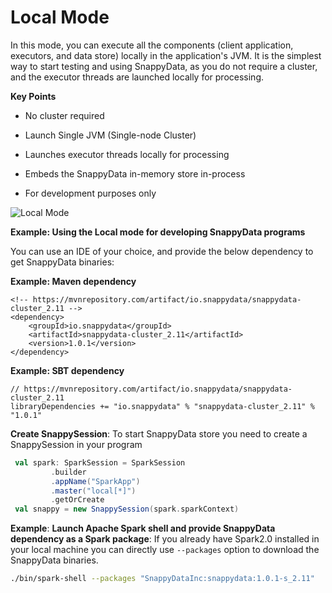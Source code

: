 <a id="localmode"></a>
# Local Mode

In this mode, you can execute all the components (client application, executors, and data store) locally in the application's JVM. It is the simplest way to start testing and using SnappyData, as you do not require a cluster, and the  executor threads are launched locally for processing.

**Key Points**

* No cluster required

* Launch Single JVM (Single-node Cluster)

* Launches executor threads locally for processing

* Embeds the SnappyData in-memory store in-process

* For development purposes only
 
![Local Mode](../Images/SnappyLocalMode.png)

**Example: Using the Local mode for developing SnappyData programs**

You can use an IDE of your choice, and provide the below dependency to get SnappyData binaries:

**Example: Maven dependency**
```
<!-- https://mvnrepository.com/artifact/io.snappydata/snappydata-cluster_2.11 -->
<dependency>
    <groupId>io.snappydata</groupId>
    <artifactId>snappydata-cluster_2.11</artifactId>
    <version>1.0.1</version>
</dependency>
```
**Example: SBT dependency**

```
// https://mvnrepository.com/artifact/io.snappydata/snappydata-cluster_2.11
libraryDependencies += "io.snappydata" % "snappydata-cluster_2.11" % "1.0.1"

```
**Create SnappySession**: To start SnappyData store you need to create a SnappySession in your program
```scala
 val spark: SparkSession = SparkSession
         .builder
         .appName("SparkApp")
         .master("local[*]")
         .getOrCreate
 val snappy = new SnappySession(spark.sparkContext)
```
  
  
  
**Example**: **Launch Apache Spark shell and provide SnappyData dependency as a Spark package**:
If you already have Spark2.0 installed in your local machine you can directly use `--packages` option to download the SnappyData binaries.
```bash
./bin/spark-shell --packages "SnappyDataInc:snappydata:1.0.1-s_2.11"
```


